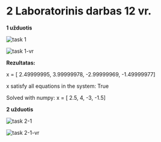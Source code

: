 # 2 Laboratorinis darbas 12 vr.

**1 užduotis**

![task 1](https://i.imgur.com/rfW5fJu.png)

![task 1-vr](https://i.imgur.com/mluz4CR.png)


**Rezultatas:**

x = [ 2.49999995,  3.99999978,  -2.99999969,  -1.49999977]
 
x satisfy all equations in the system: True

Solved with numpy: x = [ 2.5,  4,  -3,  -1.5]



**2 užduotis**

![task 2-1](https://i.imgur.com/JyDjNg2.png)

![task 2-1-vr](https://i.imgur.com/XgPiaJg.png)
